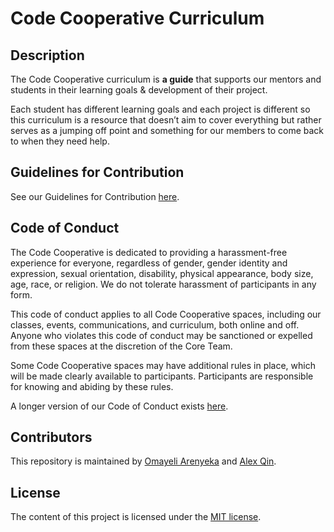 # Code Cooperative Curriculum

## Description

The Code Cooperative curriculum is **a guide** that supports our mentors and students in their learning goals & development of their project.

Each student has different learning goals and each project is different so this curriculum is a resource that doesn’t aim to cover everything but rather serves as a jumping off point and something for our members to come back to when they need help.

## Guidelines for Contribution

See our Guidelines for Contribution [here](CONTRIBUTING.md).

## Code of Conduct

The Code Cooperative is dedicated to providing a harassment-free experience for everyone, regardless of gender, gender identity and expression, sexual orientation, disability, physical appearance, body size, age, race, or religion. We do not tolerate harassment of participants in any form.

This code of conduct applies to all Code Cooperative spaces, including our classes, events, communications, and curriculum, both online and off. Anyone who violates this code of conduct may be sanctioned or expelled from these spaces at the discretion of the Core Team.

Some Code Cooperative spaces may have additional rules in place, which will be made clearly available to participants. Participants are responsible for knowing and abiding by these rules.

A longer version of our Code of Conduct exists [here](CODE_OF_CONDUCT.md).

## Contributors

This repository is maintained by [Omayeli Arenyeka](https://github.com/oa495) and [Alex Qin](https://github.com/noidontdig).

## License

The content of this project is licensed under the [MIT license](https://opensource.org/licenses/mit-license.php).
